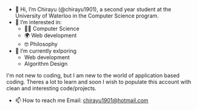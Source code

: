 - 👋 Hi, I’m Chirayu (@chirayu1901), a second year student at the University of Waterloo in the Computer Science program.
- 👀 I’m interested in:
  - 🧑‍💻 Computer Science
  - 🌍 Web development
  - 🤓 Philosophy
- 🌱 I’m currently exlporing
  - Web development
  - Algorithm Design
  
I'm not new to coding, but I am new to the world of application based coding. Theres a lot to learn and soon I wish to populate this account with clean and interesting code/projects.

- 📫 How to reach me 
  Email: chirayu1901@hotmail.com

<!---
chirayu1901/chirayu1901 is a ✨ special ✨ repository because its `README.md` (this file) appears on your GitHub profile.
You can click the Preview link to take a look at your changes.
--->
